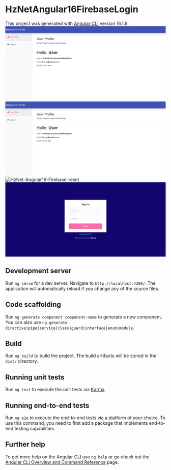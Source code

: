 # HzNetAngular16FirebaseLogin

This project was generated with [Angular CLI](https://github.com/angular/angular-cli) version 16.1.8.
![image description](loginsuccess.jpeg)
![HzNet-Angular16-Firebase-Sucess-Login](loginsuccess.jpeg)
![HzNet-Angular16-Firebase-reset](resetpasssword.jpeg)
![HzNet-Angular16-Firebase-signin](signin.jpeg)

## Development server

Run `ng serve` for a dev server. Navigate to `http://localhost:4200/`. The application will automatically reload if you change any of the source files.

## Code scaffolding

Run `ng generate component component-name` to generate a new component. You can also use `ng generate directive|pipe|service|class|guard|interface|enum|module`.

## Build

Run `ng build` to build the project. The build artifacts will be stored in the `dist/` directory.

## Running unit tests

Run `ng test` to execute the unit tests via [Karma](https://karma-runner.github.io).

## Running end-to-end tests

Run `ng e2e` to execute the end-to-end tests via a platform of your choice. To use this command, you need to first add a package that implements end-to-end testing capabilities.

## Further help

To get more help on the Angular CLI use `ng help` or go check out the [Angular CLI Overview and Command Reference](https://angular.io/cli) page.
